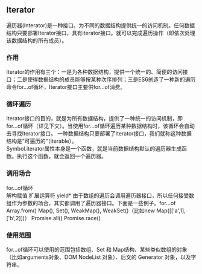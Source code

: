 ## Iterator
遍历器(Interator)是一种接口。为不同的数据结构提供统一的访问机制。任何数据结构只要部署Iterator接口，具有iterator接口。就可以完成遍历操作（即依次处理该数据结构的所有成员）。  
### 作用
Iterator的作用有三个：一是为各种数据结构，提供一个统一的、简便的访问接口；二是使得数据结构的成员能够按某种次序排列；三是ES6创造了一种新的遍历命令for...of循环，Iterator接口主要供for...of消费。

### 循环遍历
Iterator接口的目的，就是为所有数据结构，提供了一种统一的访问机制，即for...of循环（详见下文）。当使用for...of循环遍历某种数据结构时，该循环会自动去寻找Iterator接口。  一种数据结构只要部署了Iterator接口，我们就称这种数据结构是”可遍历的“（iterable）。  
Symbol.iterator属性本身是一个函数，就是当前数据结构默认的遍历器生成函数。执行这个函数，就会返回一个遍历器。  
### 调用场合
for...of循环  
解构赋值 扩展运算符 yield* 由于数组的遍历会调用遍历器接口，所以任何接受数组作为参数的场合，其实都调用了遍历器接口。下面是一些例子。for...of
Array.from()
Map(), Set(), WeakMap(), WeakSet()（比如new Map([['a',1],['b',2]])）
Promise.all()
Promise.race()
### 使用范围
for...of循环可以使用的范围包括数组、Set 和 Map结构、某些类似数组的对象（比如arguments对象、DOM NodeList 对象）、后文的 Generator 对象，以及字符串。